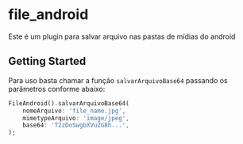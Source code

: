 # file_android

Este é um plugin para salvar arquivo nas pastas de mídias do android

## Getting Started

Para uso basta chamar a função `salvarArquivoBase64` passando os parâmetros conforme abaixo:

```dart
FileAndroid().salvarArquivoBase64(
    nomeArquivo: 'file_name.jpg',
    mimetypeArquivo: 'image/jpeg',
    base64: 'T2zDoSwgbXVuZG8h...',
);
```


